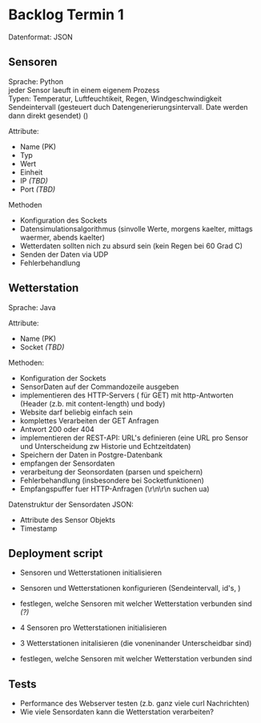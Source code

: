 # Backlog Termin 1

Datenformat: JSON

## Sensoren

Sprache: Python \
jeder Sensor laeuft in einem eigenem Prozess \
Typen: Temperatur, Luftfeuchtikeit, Regen, Windgeschwindigkeit
Sendeintervall (gesteuert duch Datengenerierungsintervall. Date werden dann direkt gesendet) ()


Attribute:

- Name (PK)
- Typ
- Wert
- Einheit
- IP *(TBD)*
- Port *(TBD)*

Methoden

- Konfiguration des Sockets
- Datensimulationsalgorithmus (sinvolle Werte, morgens kaelter, mittags waermer, abends kaelter)
- Wetterdaten sollten nich zu absurd sein (kein Regen bei 60 Grad C)
- Senden der Daten via UDP
- Fehlerbehandlung

## Wetterstation

Sprache: Java

Attribute:

- Name (PK)
- Socket *(TBD)*

Methoden:

- Konfiguration der Sockets
- SensorDaten auf der Commandozeile ausgeben
- implementieren des HTTP-Servers ( für GET) mit http-Antworten (Header (z.b. mit content-length) und body)
- Website darf beliebig einfach sein
- komplettes Verarbeiten der GET Anfragen
- Antwort 200 oder 404
- implementieren der REST-API: URL's definieren (eine URL pro Sensor und Unterscheidung zw Historie und Echtzeitdaten)
- Speichern der Daten in Postgre-Datenbank
- empfangen der Sensordaten
- verarbeitung der Seonsordaten (parsen und speichern)
- Fehlerbehandlung (insbesondere bei Socketfunktionen)
- Empfangspuffer fuer HTTP-Anfragen (\r\n\r\n suchen ua)


Datenstruktur der Sensordaten JSON:

- Attribute des Sensor Objekts
- Timestamp

## Deployment script


- Sensoren und Wetterstationen initialisieren
- Sensoren und Wetterstationen konfigurieren (Sendeintervall, id's, )
- festlegen, welche Sensoren mit welcher Wetterstation verbunden sind *(?)*

- 4 Sensoren pro Wetterstationen initialisieren 
- 3 Wetterstationen initalisieren (die voneninander Unterscheidbar sind)
- festlegen, welche Sensoren mit welcher Wetterstation verbunden sind

## Tests

- Performance des Webserver testen (z.b. ganz viele curl Nachrichten)
- Wie viele Sensordaten kann die Wetterstation verarbeiten?
